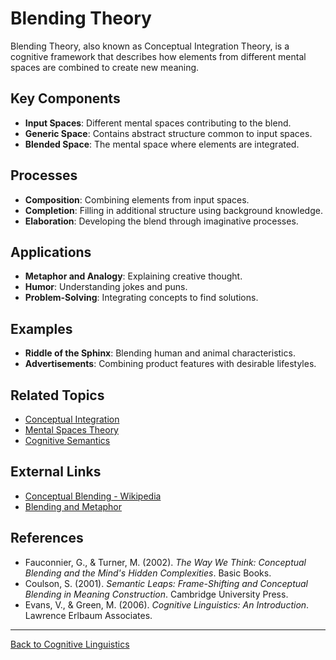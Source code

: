 # Blending Theory

Blending Theory, also known as Conceptual Integration Theory, is a cognitive framework that describes how elements from different mental spaces are combined to create new meaning.

## Key Components

- **Input Spaces**: Different mental spaces contributing to the blend.
- **Generic Space**: Contains abstract structure common to input spaces.
- **Blended Space**: The mental space where elements are integrated.

## Processes

- **Composition**: Combining elements from input spaces.
- **Completion**: Filling in additional structure using background knowledge.
- **Elaboration**: Developing the blend through imaginative processes.

## Applications

- **Metaphor and Analogy**: Explaining creative thought.
- **Humor**: Understanding jokes and puns.
- **Problem-Solving**: Integrating concepts to find solutions.

## Examples

- **Riddle of the Sphinx**: Blending human and animal characteristics.
- **Advertisements**: Combining product features with desirable lifestyles.

## Related Topics

- [Conceptual Integration](Advanced/Conceptual-Integration.md)
- [Mental Spaces Theory](Mental-Spaces-Theory.md)
- [Cognitive Semantics](Cognitive-Semantics.md)

## External Links

- [Conceptual Blending - Wikipedia](https://en.wikipedia.org/wiki/Conceptual_blending)
- [Blending and Metaphor](https://www.academia.edu/37730340/Conceptual_Blending_and_Metaphor)

## References

- Fauconnier, G., & Turner, M. (2002). *The Way We Think: Conceptual Blending and the Mind's Hidden Complexities*. Basic Books.
- Coulson, S. (2001). *Semantic Leaps: Frame-Shifting and Conceptual Blending in Meaning Construction*. Cambridge University Press.
- Evans, V., & Green, M. (2006). *Cognitive Linguistics: An Introduction*. Lawrence Erlbaum Associates.

---

[Back to Cognitive Linguistics](README.md)
